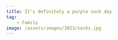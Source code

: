 ```yaml
---
title: It's definitely a purple sock day
tag:
    - Family
image: /assets/images/2023/socks.jpg
---
```

